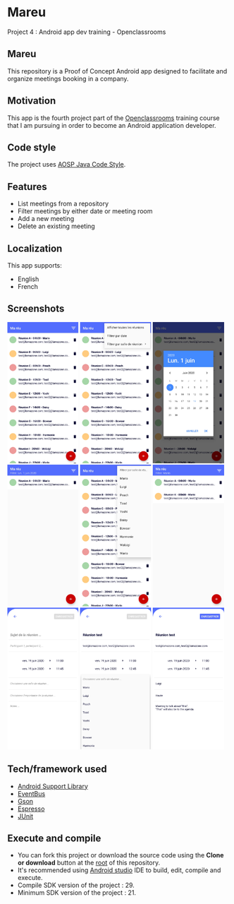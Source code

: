 # Mareu
Project 4 : Android app dev training - Openclassrooms

## Mareu
This repository is a Proof of Concept Android app designed to facilitate and organize meetings booking in a company.

## Motivation
This app is the fourth project part of the [Openclassrooms](https://openclassrooms.com/) training course that I am pursuing in order to become an Android application developer.

## Code style
The project uses [AOSP Java Code Style](https://source.android.com/setup/contribute/code-style#follow-field-naming-conventions).

## Features
- List meetings from a repository
- Filter meetings by either date or meeting room
- Add a new meeting
- Delete an existing meeting

## Localization
This app supports:
- English
- French

## Screenshots
<p>
<img src="/screenshots/Launcher.jpg" width="32%">
<img src="/screenshots/Filter_menu.jpg" width="32%">
<img src="/screenshots/Date_picker.jpg" width="32%">
<img src="/screenshots/Date_filter.jpg" width="32%">
<img src="/screenshots/Room_picker.jpg" width="32%">
<img src="/screenshots/Room_filter.jpg" width="32%">
<img src="/screenshots/Add_meeting.jpg" width="32%">
<img src="/screenshots/Room_spinner.jpg" width="32%">
<img src="/screenshots/Add_meeting_filled.jpg" width="32%">
</p>

## Tech/framework used
- [Android Support Library](https://developer.android.com/topic/libraries/support-library/)
- [EventBus](https://github.com/greenrobot/EventBus)
- [Gson](https://github.com/google/gson)
- [Espresso](https://developer.android.com/training/testing/espresso)
- [JUnit](https://junit.org/junit5/)

## Execute and compile
- You can fork this project or download the source code using the **Clone or download** button at the [root](https://github.com/Azhot/Entrevoisins) of this repository.
- It's recommended using [Android studio](https://developer.android.com/studio/?gclid=CjwKCAjw5Ij2BRBdEiwA0Frc9WIc9mUukU990mRNkxODmkXVdyb8vuGAx6pbti46o9x6wGwhrfl3yRoCSFIQAvD_BwE&gclsrc=aw.ds) IDE to build, edit, compile and execute.
- Compile SDK version of the project : 29.
- Minimum SDK version of the project : 21.
